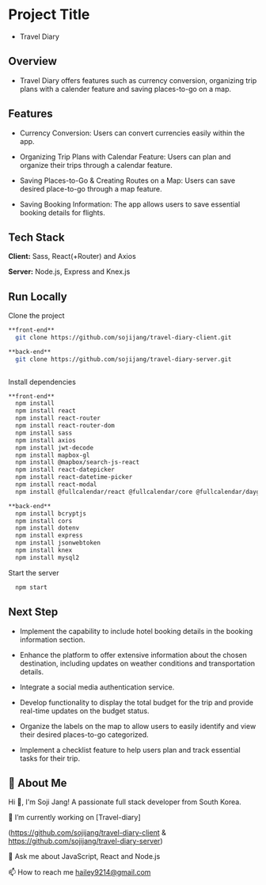 
# Project Title

- Travel Diary

## Overview

- Travel Diary offers features such as currency conversion, organizing trip plans with a calender feature and saving places-to-go on a map.


## Features

- Currency Conversion:
  Users can convert currencies easily within the app.

- Organizing Trip Plans with Calendar Feature:
  Users can plan and organize their trips through a calendar feature.

- Saving Places-to-Go & Creating Routes on a Map:
  Users can save desired place-to-go through a map feature.

- Saving Booking Information:
  The app allows users to save essential booking details for flights.


## Tech Stack

**Client:** Sass, React(+Router) and Axios

**Server:** Node.js, Express and Knex.js


## Run Locally

Clone the project

```bash
**front-end**
  git clone https://github.com/sojijang/travel-diary-client.git

**back-end**
  git clone https://github.com/sojijang/travel-diary-server.git
  
```

Install dependencies

```bash
**front-end**
  npm install
  npm install react
  npm install react-router
  npm install react-router-dom
  npm install sass
  npm install axios
  npm install jwt-decode
  npm install mapbox-gl
  npm install @mapbox/search-js-react
  npm install react-datepicker
  npm install react-datetime-picker
  npm install react-modal
  npm install @fullcalendar/react @fullcalendar/core @fullcalendar/daygrid @fullcalendar/interaction

**back-end**
  npm install bcryptjs
  npm install cors
  npm install dotenv
  npm install express
  npm install jsonwebtoken
  npm install knex
  npm install mysql2
```

Start the server

```bash
  npm start
```

## Next Step

- Implement the capability to include hotel booking details in the booking information section.

- Enhance the platform to offer extensive information about the chosen destination, including updates on weather conditions and transportation details.

- Integrate a social media authentication service.

- Develop functionality to display the total budget for the trip and provide real-time updates on the budget status.

- Organize the labels on the map to allow users to easily identify and view their desired places-to-go categorized.

- Implement a checklist feature to help users plan and track essential tasks for their trip.

## 🚀 About Me
Hi 👋, I'm Soji Jang!
A passionate full stack developer from South Korea.

🔭 I’m currently working on [Travel-diary]

(https://github.com/sojijang/travel-diary-client & https://github.com/sojijang/travel-diary-server)

💬 Ask me about JavaScript, React and Node.js

📫 How to reach me hailey9214@gmail.com

